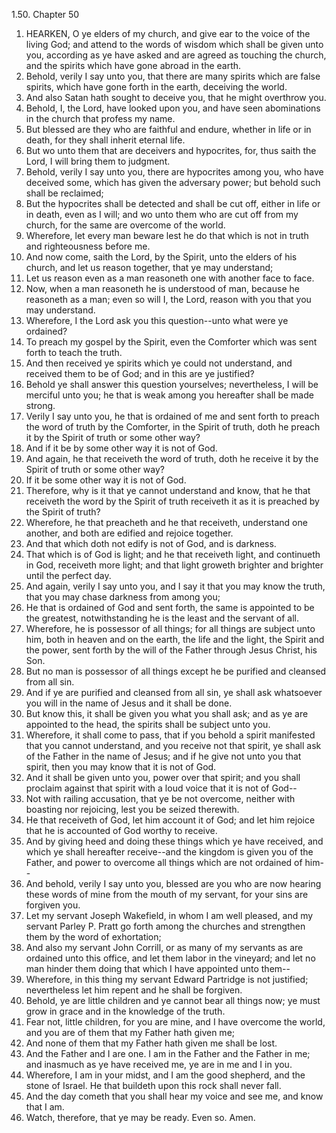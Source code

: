 1.50. Chapter 50
1. HEARKEN, O ye elders of my church, and give ear to the voice of the living God; and attend to the words of wisdom which shall be given unto you, according as ye have asked and are agreed as touching the church, and the spirits which have gone abroad in the earth.
2. Behold, verily I say unto you, that there are many spirits which are false spirits, which have gone forth in the earth, deceiving the world.
3. And also Satan hath sought to deceive you, that he might overthrow you.
4. Behold, I, the Lord, have looked upon you, and have seen abominations in the church that profess my name.
5. But blessed are they who are faithful and endure, whether in life or in death, for they shall inherit eternal life.
6. But wo unto them that are deceivers and hypocrites, for, thus saith the Lord, I will bring them to judgment.
7. Behold, verily I say unto you, there are hypocrites among you, who have deceived some, which has given the adversary power; but behold such shall be reclaimed;
8. But the hypocrites shall be detected and shall be cut off, either in life or in death, even as I will; and wo unto them who are cut off from my church, for the same are overcome of the world.
9. Wherefore, let every man beware lest he do that which is not in truth and righteousness before me.
10. And now come, saith the Lord, by the Spirit, unto the elders of his church, and let us reason together, that ye may understand;
11. Let us reason even as a man reasoneth one with another face to face.
12. Now, when a man reasoneth he is understood of man, because he reasoneth as a man; even so will I, the Lord, reason with you that you may understand.
13. Wherefore, I the Lord ask you this question--unto what were ye ordained?
14. To preach my gospel by the Spirit, even the Comforter which was sent forth to teach the truth.
15. And then received ye spirits which ye could not understand, and received them to be of God; and in this are ye justified?
16. Behold ye shall answer this question yourselves; nevertheless, I will be merciful unto you; he that is weak among you hereafter shall be made strong.
17. Verily I say unto you, he that is ordained of me and sent forth to preach the word of truth by the Comforter, in the Spirit of truth, doth he preach it by the Spirit of truth or some other way?
18. And if it be by some other way it is not of God.
19. And again, he that receiveth the word of truth, doth he receive it by the Spirit of truth or some other way?
20. If it be some other way it is not of God.
21. Therefore, why is it that ye cannot understand and know, that he that receiveth the word by the Spirit of truth receiveth it as it is preached by the Spirit of truth?
22. Wherefore, he that preacheth and he that receiveth, understand one another, and both are edified and rejoice together.
23. And that which doth not edify is not of God, and is darkness.
24. That which is of God is light; and he that receiveth light, and continueth in God, receiveth more light; and that light groweth brighter and brighter until the perfect day.
25. And again, verily I say unto you, and I say it that you may know the truth, that you may chase darkness from among you;
26. He that is ordained of God and sent forth, the same is appointed to be the greatest, notwithstanding he is the least and the servant of all.
27. Wherefore, he is possessor of all things; for all things are subject unto him, both in heaven and on the earth, the life and the light, the Spirit and the power, sent forth by the will of the Father through Jesus Christ, his Son.
28. But no man is possessor of all things except he be purified and cleansed from all sin.
29. And if ye are purified and cleansed from all sin, ye shall ask whatsoever you will in the name of Jesus and it shall be done.
30. But know this, it shall be given you what you shall ask; and as ye are appointed to the head, the spirits shall be subject unto you.
31. Wherefore, it shall come to pass, that if you behold a spirit manifested that you cannot understand, and you receive not that spirit, ye shall ask of the Father in the name of Jesus; and if he give not unto you that spirit, then you may know that it is not of God.
32. And it shall be given unto you, power over that spirit; and you shall proclaim against that spirit with a loud voice that it is not of God--
33. Not with railing accusation, that ye be not overcome, neither with boasting nor rejoicing, lest you be seized therewith.
34. He that receiveth of God, let him account it of God; and let him rejoice that he is accounted of God worthy to receive.
35. And by giving heed and doing these things which ye have received, and which ye shall hereafter receive--and the kingdom is given you of the Father, and power to overcome all things which are not ordained of him--
36. And behold, verily I say unto you, blessed are you who are now hearing these words of mine from the mouth of my servant, for your sins are forgiven you.
37. Let my servant Joseph Wakefield, in whom I am well pleased, and my servant Parley P. Pratt go forth among the churches and strengthen them by the word of exhortation;
38. And also my servant John Corrill, or as many of my servants as are ordained unto this office, and let them labor in the vineyard; and let no man hinder them doing that which I have appointed unto them--
39. Wherefore, in this thing my servant Edward Partridge is not justified; nevertheless let him repent and he shall be forgiven.
40. Behold, ye are little children and ye cannot bear all things now; ye must grow in grace and in the knowledge of the truth.
41. Fear not, little children, for you are mine, and I have overcome the world, and you are of them that my Father hath given me;
42. And none of them that my Father hath given me shall be lost.
43. And the Father and I are one. I am in the Father and the Father in me; and inasmuch as ye have received me, ye are in me and I in you.
44. Wherefore, I am in your midst, and I am the good shepherd, and the stone of Israel. He that buildeth upon this rock shall never fall.
45. And the day cometh that you shall hear my voice and see me, and know that I am.
46. Watch, therefore, that ye may be ready. Even so. Amen.

